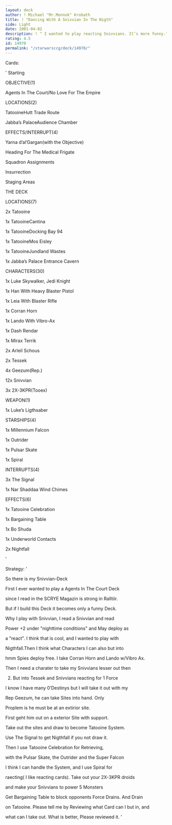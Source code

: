 ```yaml
---
layout: deck
author: ! Michael "Mr.Monnok" Krobath
title: ! "Dancing With A Snivvian In The Nigth"
side: Light
date: 2001-04-02
description: ! " I wanted to play reacting Snivvians. It’s more funny."
rating: 4.5
id: 14970
permalink: "/starwarsccg/deck/14970/"
---
```

Cards: 

' 
 Starting


 OBJECTIVE(1)

 Agents In The Court/No Love For The Empire


 LOCATIONS(2)

 TatooineHutt Trade Route

 Jabba’s PalaceAudience Chamber


 EFFECTS/INTERRUPT(4)

 Yarna d’al’Gargan(with the Objective)

 Heading For The Medical Frigate

 Squadron Assignments

 Insurrection

 Staging Areas


 THE DECK


 LOCATIONS(7)

 2x Tatooine

 1x TatooineCantina

 1x TatooineDocking Bay 94

 1x TatooineMos Eisley

 1x TatooineJundland Wastes

 1x Jabba’s Palace Entrance Cavern


 CHARACTERS(30)

 1x Luke Skywalker, Jedi Knight

 1x Han With Heavy Blaster Pistol

 1x Leia With Blaster Rifle

 1x Corran Horn

 1x Lando With Vibro-Ax

 1x Dash Rendar

 1x Mirax Terrik

 2x Arleil Schous

 2x Tessek

 4x Geezum(Rep.)

12x Snivvian

 3x 2X-3KPR(Tooex)


 WEAPON(1)

 1x Luke’s Ligthsaber


 STARSHIPS(4)

 1x Millennium Falcon

 1x Outrider

 1x Pulsar Skate

 1x Spiral


 INTERRUPTS(4)

 3x The Signal

 1x Nar Shaddaa Wind Chimes


 EFFECTS(6)

 1x Tatooine Celebration

 1x Bargaining Table

 1x Bo Shuda

 1x Underworld Contacts

 2x Nightfall

'

Strategy: '

 
 So there is my Snivvian-Deck


 First I ever wanted to play a Agents In The Court Deck

 since I read in the SCRYE Magazin is strong in Ralltiir.


 But if I build this Deck it becomes only a funny Deck.

 Why I play with Snivvian, I read a Snivvian and read

 Power +2 under "nighttime conditions" and May deploy as

 a "react". I think that is cool, and I wanted to play with

 Nigthfall.Then I think what Characters I can also but into

 hmm Spies deploy free. I take Corran Horn and Lando w/Vibro Ax.

 Then I need a charater to take my Snivvians lesser out then

 2. But into Tessek and Snivvians reacting for 1 Force


 I know I have many 0’Destinys but I will take it out with my

 Rep Geezum, he can take Sites into hand. Only

 Proplem is he must be at an extirior site.

 First geht him out on a exterior Site with support.

 Take out the sites and draw to become Tatooine System.

 Use The Signal to get Nigthfall if you not draw it. 


 Then I use Tatooine Celebration for Retrieving,

 with the Pulsar Skate, the Outrider and the Super Falcon

 I think I can handle the System, and I use Spiral for

 raecting( I like reacting cards). Take out your 2X-3KPR droids

 and make your Snivvians to power 5 Monsters


 Get Bargaining Table to block opponents Force Drains. And Drain

 on Tatooine. Please tell me by Reviewing what Card can I but in, and

 what can I take out. What is better, Please reviewed it. '
